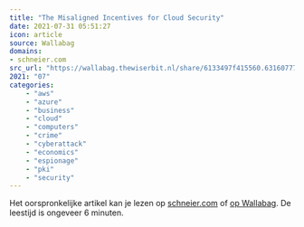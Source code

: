 ```yaml
---
title: "The Misaligned Incentives for Cloud Security"
date: 2021-07-31 05:51:27
icon: article
source: Wallabag
domains:
- schneier.com
src_url: "https://wallabag.thewiserbit.nl/share/6133497f415560.63160777"
2021: "07"
categories:
    - "aws"
    - "azure"
    - "business"
    - "cloud"
    - "computers"
    - "crime"
    - "cyberattack"
    - "economics"
    - "espionage"
    - "pki"
    - "security"
---
```

Het oorspronkelijke artikel kan je lezen op [schneier.com](https://www.schneier.com/blog/archives/2021/05/the-misaligned-incentives-for-cloud-security.html) of [op Wallabag](https://wallabag.thewiserbit.nl/share/6133497f415560.63160777). De leestijd is ongeveer 6 minuten.